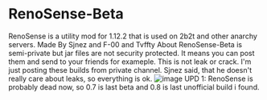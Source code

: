 # RenoSense-Beta
RenoSense is a utility mod for 1.12.2 that is used on 2b2t and other anarchy servers.
Made By Sjnez and F-00 and Tvffty
About
RenoSense-Beta is semi-private but jar files are not security protected. It means you can post them and send to your friends for exameple. This is not leak or crack. I'm just posting these builds from private channel. Sjnez said, that he doesn't really care about leaks, so everything is ok.
![image](https://user-images.githubusercontent.com/82664783/126855227-f62b8468-327a-4222-bee3-43d9bf3c045a.png)
UPD 1: RenoSense is probably dead now, so 0.7 is last beta and 0.8 is last unofficial build i found.

